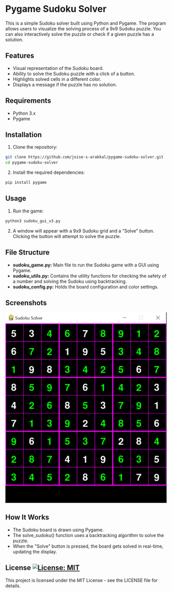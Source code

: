 # Pygame Sudoku Solver

This is a simple Sudoku solver built using Python and Pygame. The program allows users to visualize the solving process of a 9x9 Sudoku puzzle. You can also interactively solve the puzzle or check if a given puzzle has a solution.

## Features

- Visual representation of the Sudoku board.
- Ability to solve the Sudoku puzzle with a click of a button.
- Highlights solved cells in a different color.
- Displays a message if the puzzle has no solution.

## Requirements

- Python 3.x
- Pygame

## Installation

1. Clone the repository:
   
```bash
git clone https://github.com/joise-s-arakkal/pygame-sudoku-solver.git
cd pygame-sudoku-solver
```

2. Install the required dependencies:
   
```bash
pip install pygame
```

## Usage

1. Run the game:
   
```bash
python3 sudoku_gui_v3.py
```

2. A window will appear with a 9x9 Sudoku grid and a "Solve" button. Clicking the button will attempt to solve the puzzle.

## File Structure
- **sudoku_game.py:** Main file to run the Sudoku game with a GUI using Pygame.
- **sudoku_utils.py:** Contains the utility functions for checking the safety of a number and solving the Sudoku using backtracking.
- **sudoku_config.py:** Holds the board configuration and color settings.

## Screenshots

![Sudoku Solver](https://github.com/joise-s-arakkal/pygame-sudoku-solver/blob/main/sudoku_img.PNG)

## How It Works
- The Sudoku board is drawn using Pygame.
- The solve_sudoku() function uses a backtracking algorithm to solve the puzzle.
- When the "Solve" button is pressed, the board gets solved in real-time, updating the display.

## License [![License: MIT](https://img.shields.io/badge/License-MIT-yellow.svg)](https://opensource.org/licenses/MIT)
This project is licensed under the MIT License - see the LICENSE file for details.
   
